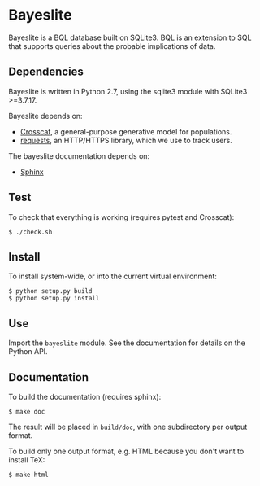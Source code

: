 # Bayeslite

Bayeslite is a BQL database built on SQLite3.  BQL is an extension to
SQL that supports queries about the probable implications of data.

## Dependencies

Bayeslite is written in Python 2.7, using the sqlite3 module with
SQLite3 >=3.7.17.

Bayeslite depends on:

- [Crosscat](https://github.com/mit-probabilistic-computing-project/crosscat),
  a general-purpose generative model for populations.
- [requests](http://www.python-requests.org/), an HTTP/HTTPS library,
  which we use to track users.

The bayeslite documentation depends on:

- [Sphinx](http://sphinx-doc.org/)

## Test

To check that everything is working (requires pytest and Crosscat):

```
$ ./check.sh
```

## Install

To install system-wide, or into the current virtual environment:

```
$ python setup.py build
$ python setup.py install
```

## Use

Import the `bayeslite` module.  See the documentation for details on
the Python API.

## Documentation

To build the documentation (requires sphinx):

```
$ make doc
```

The result will be placed in `build/doc`, with one subdirectory per
output format.

To build only one output format, e.g. HTML because you don't want to
install TeX:

```
$ make html
```
